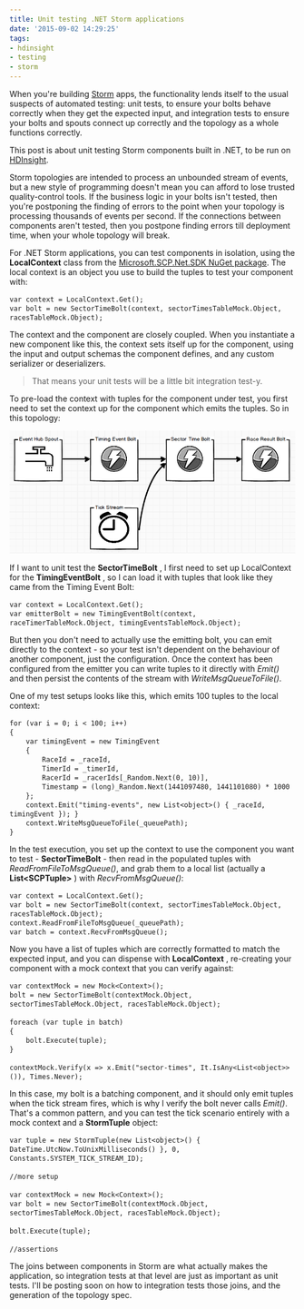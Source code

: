```yaml
---
title: Unit testing .NET Storm applications
date: '2015-09-02 14:29:25'
tags:
- hdinsight
- testing
- storm
---
```


When you're building [Storm](http://storm.incubator.apache.org/) apps, the functionality lends itself to the usual suspects of automated testing: unit tests, to ensure your bolts behave correctly when they get the expected input, and integration tests to ensure your bolts and spouts connect up correctly and the topology as a whole functions correctly.

This post is about unit testing Storm components built in .NET, to be run on [HDInsight](http://azure.microsoft.com/en-us/services/hdinsight/apache-storm/).

Storm topologies are intended to process an unbounded stream of events, but a new style of programming doesn't mean you can afford to lose trusted quality-control tools. If the business logic in your bolts isn't tested, then you're postponing the finding of errors to the point when your topology is processing thousands of events per second. If the connections between components aren't tested, then you postpone finding errors till deployment time, when your whole topology will break.

For .NET Storm applications, you can test components in isolation, using the **LocalContext** class from the [Microsoft.SCP.Net.SDK NuGet package](https://www.nuget.org/packages/Microsoft.SCP.Net.SDK/). The local context is an object you use to build the tuples to test your component with:

    var context = LocalContext.Get();
    var bolt = new SectorTimeBolt(context, sectorTimesTableMock.Object, racesTableMock.Object);

The context and the component are closely coupled. When you instantiate a new component like this, the context sets itself up for the component, using the input and output schemas the component defines, and any custom serializer or deserializers.

> That means your unit tests will be a little bit integration test-y.

To pre-load the context with tuples for the component under test, you first need to set the context up for the component which emits the tuples. So in this topology:

![Race timing Storm topology](/content/images/2015/09/storm-testing.png)

If I want to unit test the **SectorTimeBolt** , I first need to set up LocalContext for the **TimingEventBolt** , so I can load it with tuples that look like they came from the Timing Event Bolt:

    var context = LocalContext.Get();
    var emitterBolt = new TimingEventBolt(context, raceTimerTableMock.Object, timingEventsTableMock.Object);

But then you don't need to actually use the emitting bolt, you can emit directly to the context - so your test isn't dependent on the behaviour of another component, just the configuration. Once the context has been configured from the emitter you can write tuples to it directly with _Emit()_ and then persist the contents of the stream with _WriteMsgQueueToFile()_.

One of my test setups looks like this, which emits 100 tuples to the local context:

    for (var i = 0; i < 100; i++)
    {
        var timingEvent = new TimingEvent
        {
            RaceId = _raceId,
            TimerId = _timerId,
            RacerId = _racerIds[_Random.Next(0, 10)],
            Timestamp = (long)_Random.Next(1441097480, 1441101080) * 1000
        };
        context.Emit("timing-events", new List<object>() { _raceId, timingEvent }); }
        context.WriteMsgQueueToFile(_queuePath);
    }

In the test execution, you set up the context to use the component you want to test - **SectorTimeBolt** - then read in the populated tuples with _ReadFromFileToMsgQueue()_, and grab them to a local list (actually a **List\<SCPTuple\>** ) with _RecvFromMsgQueue()_:

    var context = LocalContext.Get();
    var bolt = new SectorTimeBolt(context, sectorTimesTableMock.Object, racesTableMock.Object);
    context.ReadFromFileToMsgQueue(_queuePath);    
    var batch = context.RecvFromMsgQueue();

Now you have a list of tuples which are correctly formatted to match the expected input, and you can dispense with **LocalContext** , re-creating your component with a mock context that you can verify against:

    var contextMock = new Mock<Context>();
    bolt = new SectorTimeBolt(contextMock.Object, sectorTimesTableMock.Object, racesTableMock.Object);
    
    foreach (var tuple in batch)
    {
        bolt.Execute(tuple);
    }
    
    contextMock.Verify(x => x.Emit("sector-times", It.IsAny<List<object>>()), Times.Never);

In this case, my bolt is a batching component, and it should only emit tuples when the tick stream fires, which is why I verify the bolt never calls _Emit()_. That's a common pattern, and you can test the tick scenario entirely with a mock context and a **StormTuple** object:

    var tuple = new StormTuple(new List<object>() { DateTime.UtcNow.ToUnixMilliseconds() }, 0, Constants.SYSTEM_TICK_STREAM_ID);
    
    //more setup
    
    var contextMock = new Mock<Context>();
    var bolt = new SectorTimeBolt(contextMock.Object, sectorTimesTableMock.Object, racesTableMock.Object);
    
    bolt.Execute(tuple);
    
    //assertions

The joins between components in Storm are what actually makes the application, so integration tests at that level are just as important as unit tests. I'll be posting soon on how to integration tests those joins, and the generation of the topology spec.

<!--kg-card-end: markdown-->